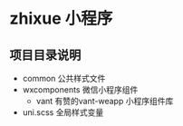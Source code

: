 # zhixue 小程序

## 项目目录说明

- common 公共样式文件
- wxcomponents 微信小程序组件
	- vant 有赞的vant-weapp 小程序组件库
- uni.scss 全局样式变量